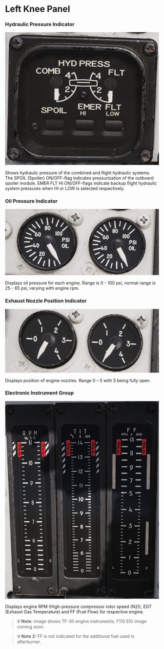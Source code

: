 # Left Knee Panel

### Hydraulic Pressure Indicator
![Hydraulic Pressure Indicator](../../img/hydraulic.png)

Shows hydraulic pressure of the combined and flight hydraulic systems. The SPOIL (Spoiler) ON/OFF-flag indicates pressurization of the outboard spoiler module. EMER FLT HI ON/OFF-flags indicate backup flight hydraulic system pressures when HI or LOW is selected respectively.

### Oil Pressure Indicator
![Oil Pressure Indicator](../../img/oil.png)

Displays oil pressure for each engine. Range is 0 - 100 psi, normal range is 25 - 65 psi, varying with engine rpm.

### Exhaust Nozzle Position Indicator
![Exhaust Nozzle Position Indicator](../../img/exhaust.png)

Displays position of engine nozzles. Range 0 – 5 with 5 being fully open.

### Electronic Instrument Group
![Electronic Instrument Group](../../img/instrument-group.png)

Displays engine RPM (High-pressure compressor rotor speed (N2)), EGT (Exhaust Gas Temperature) and FF (Fuel Flow) for respective engine.

> **💡 Note:** Image shows TF-30 engine instruments, F110 EIG image coming soon.

> **💡 Note 2:** FF is not indicated for the additional fuel used in afterburner.


